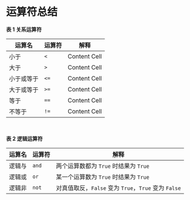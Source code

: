 # 运算符总结

**表 1 关系运算符**

运算名 | 运算符 | 解释
------------ | ------------- | ------------
小于 | `<`  | Content Cell
大于 | `>`  | Content Cell
小于或等于 | `<=`  | Content Cell
大于或等于 | `>=`  | Content Cell
等于 | `==`  | Content Cell
不等于 | `!=`  | Content Cell

<br/>

**表 2 逻辑运算符**

运算名 | 运算符 | 解释
------------ | ------------- | ------------
逻辑与 | `and`  | 两个运算数都为 `True` 时结果为 `True`
逻辑或 | `or`   | 某一个运算数为 `True` 时结果为 `True`
逻辑非 | `not`  | 对真值取反，`False` 变为 `True`，`True` 变为 `False`